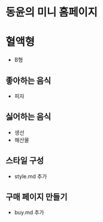 # 동윤의 미니 홈페이지
# 혈액형
- B형

## 좋아하는 음식
- 피자

## 싫어하는 음식
- 생선
- 해산물

## 스타일 구성
- style.md 추가

## 구매 페이지 만들기
- buy.md 추가